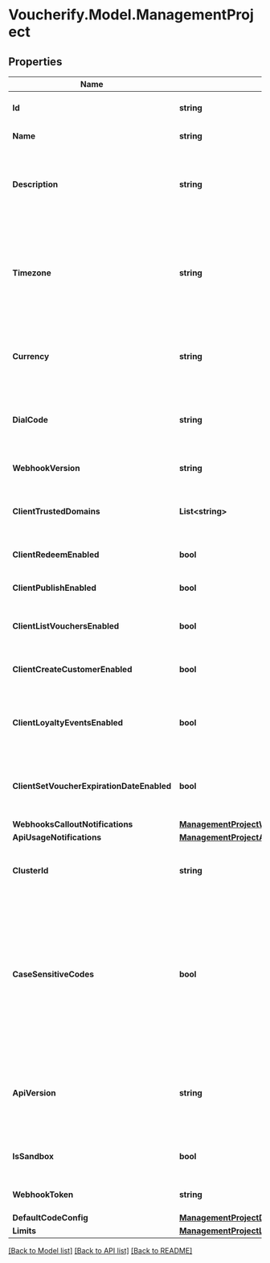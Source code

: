 # Voucherify.Model.ManagementProject

## Properties

Name | Type | Description | Notes
------------ | ------------- | ------------- | -------------
**Id** | **string** | Unique identifier of the project. | [optional] 
**Name** | **string** | The name of the project. | [optional] 
**Description** | **string** | A user-defined description of the project, e.g. its purpose, scope, region. | [optional] 
**Timezone** | **string** | The time zone in which the project is established. It can be in the GMT format or in accordance with IANA time zone database. | [optional] 
**Currency** | **string** | The currency used in the project. It is equal to a 3-letter ISO 4217 code. | [optional] 
**DialCode** | **string** | The country dial code for the project. It is equal to an ITU country code. | [optional] 
**WebhookVersion** | **string** | The webhook version used in the project. | [optional] [default to WebhookVersionEnum.V20240101]
**ClientTrustedDomains** | **List&lt;string&gt;** | An array of URL addresses that allow client requests. | [optional] 
**ClientRedeemEnabled** | **bool** | Enables client-side redemption. | [optional] 
**ClientPublishEnabled** | **bool** | Enables client-side publication. | [optional] 
**ClientListVouchersEnabled** | **bool** | Enables client-side listing of vouchers. | [optional] 
**ClientCreateCustomerEnabled** | **bool** | Enables client-side creation of customers. | [optional] 
**ClientLoyaltyEventsEnabled** | **bool** | Enables client-side events for loyalty and referral programs. | [optional] 
**ClientSetVoucherExpirationDateEnabled** | **bool** | Enables client-side setting of voucher expiration date. | [optional] 
**WebhooksCalloutNotifications** | [**ManagementProjectWebhooksCalloutNotifications**](ManagementProjectWebhooksCalloutNotifications.md) |  | [optional] 
**ApiUsageNotifications** | [**ManagementProjectApiUsageNotifications**](ManagementProjectApiUsageNotifications.md) |  | [optional] 
**ClusterId** | **string** | The identifier of the cluster where the project will be created. | [optional] 
**CaseSensitiveCodes** | **bool** | Determines if the vouchers in the project will be: - case sensitive - if &#x60;true&#x60;, &#x60;C0dE-cfV&#x60; is **not** equal to &#x60;c0de-cfv&#x60;), - case insensitive - if &#x60;false&#x60;, &#x60;C0dE-cfV&#x60; is equal to &#x60;c0de-cfv&#x60;. | [optional] 
**ApiVersion** | **string** | The API version used in the project. Currently, the default and only value is &#x60;v2018-08-01&#x60;. | [optional] [default to ApiVersionEnum.V20180801]
**IsSandbox** | **bool** | Determines if the project is a sandbox project. | [optional] 
**WebhookToken** | **string** | Webhook token used for authentication. | [optional] 
**DefaultCodeConfig** | [**ManagementProjectDefaultCodeConfig**](ManagementProjectDefaultCodeConfig.md) |  | [optional] 
**Limits** | [**ManagementProjectLimits**](ManagementProjectLimits.md) |  | [optional] 

[[Back to Model list]](../../README.md#documentation-for-models) [[Back to API list]](../../README.md#documentation-for-api-endpoints) [[Back to README]](../../README.md)

